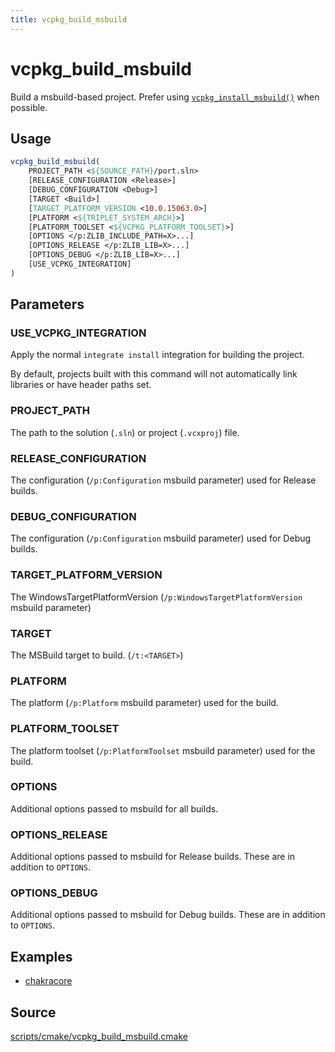 ```yaml
---
title: vcpkg_build_msbuild
---
```


# vcpkg_build_msbuild

Build a msbuild-based project. Prefer using [`vcpkg_install_msbuild()`](vcpkg_install_msbuild.md) when possible.

## Usage
```cmake
vcpkg_build_msbuild(
    PROJECT_PATH <${SOURCE_PATH}/port.sln>
    [RELEASE_CONFIGURATION <Release>]
    [DEBUG_CONFIGURATION <Debug>]
    [TARGET <Build>]
    [TARGET_PLATFORM_VERSION <10.0.15063.0>]
    [PLATFORM <${TRIPLET_SYSTEM_ARCH}>]
    [PLATFORM_TOOLSET <${VCPKG_PLATFORM_TOOLSET}>]
    [OPTIONS </p:ZLIB_INCLUDE_PATH=X>...]
    [OPTIONS_RELEASE </p:ZLIB_LIB=X>...]
    [OPTIONS_DEBUG </p:ZLIB_LIB=X>...]
    [USE_VCPKG_INTEGRATION]
)
```

## Parameters
### USE_VCPKG_INTEGRATION
Apply the normal `integrate install` integration for building the project.

By default, projects built with this command will not automatically link libraries or have header paths set.

### PROJECT_PATH
The path to the solution (`.sln`) or project (`.vcxproj`) file.

### RELEASE_CONFIGURATION
The configuration (``/p:Configuration`` msbuild parameter) used for Release builds.

### DEBUG_CONFIGURATION
The configuration (``/p:Configuration`` msbuild parameter)
used for Debug builds.

### TARGET_PLATFORM_VERSION
The WindowsTargetPlatformVersion (``/p:WindowsTargetPlatformVersion`` msbuild parameter)

### TARGET
The MSBuild target to build. (``/t:<TARGET>``)

### PLATFORM
The platform (``/p:Platform`` msbuild parameter) used for the build.

### PLATFORM_TOOLSET
The platform toolset (``/p:PlatformToolset`` msbuild parameter) used for the build.

### OPTIONS
Additional options passed to msbuild for all builds.

### OPTIONS_RELEASE
Additional options passed to msbuild for Release builds. These are in addition to `OPTIONS`.

### OPTIONS_DEBUG
Additional options passed to msbuild for Debug builds. These are in addition to `OPTIONS`.

## Examples

* [chakracore](https://github.com/Microsoft/vcpkg/blob/master/ports/chakracore/portfile.cmake)

## Source
[scripts/cmake/vcpkg\_build\_msbuild.cmake](https://github.com/Microsoft/vcpkg/blob/master/scripts/cmake/vcpkg_build_msbuild.cmake)

